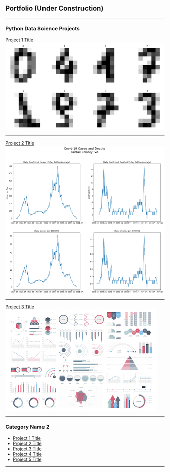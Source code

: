 ## Portfolio (Under Construction)

---

### Python Data Science Projects 

[Project 1 Title](/projects/handwritten_digits_classifier)
<img src="images/handwritten_digits.png?raw=true"/>

---
[Project 2 Title](/projects/covid_counties_fairfax.html)
<img src="images/output_8_0.png?raw=true"/>

---
[Project 3 Title](http://example.com/)
<img src="images/dummy_thumbnail.jpg?raw=true"/>

---

### Category Name 2

- [Project 1 Title](/sample_page)
- [Project 2 Title](http://example.com/)
- [Project 3 Title](http://example.com/)
- [Project 4 Title](http://example.com/)
- [Project 5 Title](http://example.com/)

---
